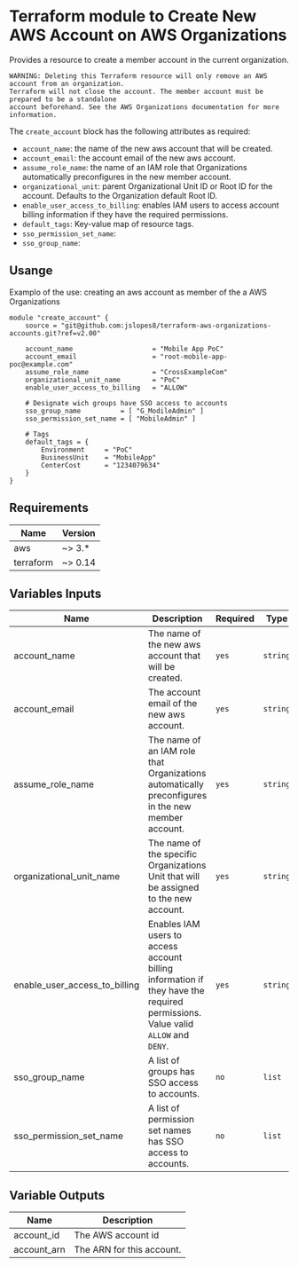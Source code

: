 # Terraform module to Create New AWS Account on AWS Organizations
Provides a resource to create a member account in the current organization.

```
WARNING: Deleting this Terraform resource will only remove an AWS account from an organization.
Terraform will not close the account. The member account must be prepared to be a standalone
account beforehand. See the AWS Organizations documentation for more information.
```

The `create_account` block has the following attributes as required:

- `account_name`: the name of the new aws account that will be created.
- `account_email`: the account email of the new aws account.
- `assume_role_name`: the name of an IAM role that Organizations automatically preconfigures in the new member account.
- `organizational_unit`: parent Organizational Unit ID or Root ID for the account. Defaults to the Organization default Root ID.
- `enable_user_access_to_billing`: enables IAM users to access account billing information if they have the required permissions.
- `default_tags`: Key-value map of resource tags.
- `sso_permission_set_name`:
- `sso_group_name`:


## Usange
Examplo of the use: creating an aws account as member of the a AWS Organizations

```hcl
module "create_account" {
    source = "git@github.com:jslopes8/terraform-aws-organizations-accounts.git?ref=v2.00"

    account_name                    = "Mobile App PoC" 
    account_email                   = "root-mobile-app-poc@example.com"
    assume_role_name                = "CrossExampleCom"
    organizational_unit_name        = "PoC"
    enable_user_access_to_billing   = "ALLOW"

    # Designate wich groups have SSO access to accounts
    sso_group_name          = [ "G_ModileAdmin" ]
    sso_permission_set_name = [ "MobileAdmin" ]
    
    # Tags
    default_tags = {
        Environment     = "PoC"
        BusinessUnit    = "MobileApp"
        CenterCost      = "1234079634"
    }
} 

```


## Requirements
| Name | Version |
| ---- | ------- |
| aws | ~> 3.* |
| terraform | ~> 0.14 |

<!-- BEGINNING OF PRE-COMMIT-TERRAFORM DOCS HOOK -->
## Variables Inputs
| Name | Description | Required | Type | Default |
| ---- | ----------- | -------- | ---- | ------- |
| account_name | The name of the new aws account that will be created. | `yes` | `string` | ` ` |
| account_email | The account email of the new aws account. | `yes` | `string` | ` ` |
| assume_role_name | The name of an IAM role that Organizations automatically preconfigures in the new member account. | `yes` | `string` | `OrganizationAccountAccessRole` |
| organizational_unit_name | The name of the specific Organizations Unit that will be assigned to the new account. | `yes` | `string` | ` ` |
| enable_user_access_to_billing | Enables IAM users to access account billing information if they have the required permissions. Value valid `ALLOW` and `DENY`. | `yes` | `string` | `DENY` |
| sso_group_name | A list of groups has SSO access to accounts. | `no` | `list` | `[ ]` |
| sso_permission_set_name | A list of permission set names has SSO access to accounts. | `no` | `list` | `[ ]` |

## Variable Outputs
<!-- END OF PRE-COMMIT-TERRAFORM DOCS HOOK -->
| Name | Description |
| ---- | ----------- |
| account_id | The AWS account id |
| account_arn | The ARN for this account. |